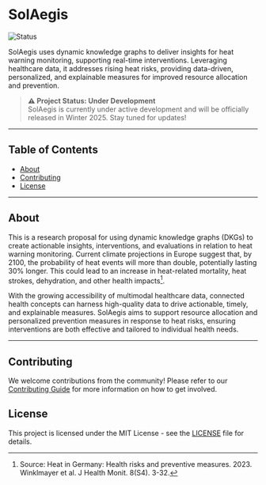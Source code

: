 # SolAegis

![Status](https://img.shields.io/badge/Status-Under%20Development-yellow)

SolAegis uses dynamic knowledge graphs to deliver insights for heat warning monitoring, supporting real-time interventions. Leveraging healthcare data, it addresses rising heat risks, providing data-driven, personalized, and explainable measures for improved resource allocation and prevention.

> **⚠️ Project Status: Under Development**  
> SolAegis is currently under active development and will be officially released in Winter 2025. Stay tuned for updates!

---

## Table of Contents
- [About](#about)
- [Contributing](#contributing)
- [License](#license)

---

## About

This is a research proposal for using dynamic knowledge graphs (DKGs) to create actionable insights, interventions, and evaluations in relation to heat warning monitoring. Current climate projections in Europe suggest that, by 2100, the probability of heat events will more than double, potentially lasting 30% longer. This could lead to an increase in heat-related mortality, heat strokes, dehydration, and other health impacts[^1].

With the growing accessibility of multimodal healthcare data, connected health concepts can harness high-quality data to drive actionable, timely, and explainable measures. SolAegis aims to support resource allocation and personalized prevention measures in response to heat risks, ensuring interventions are both effective and tailored to individual health needs.

[^1]: Source:  Heat in Germany: Health risks and preventive measures. 2023. Winklmayer et al. J Health Monit. 8(S4). 3-32.

---

## Contributing

We welcome contributions from the community! Please refer to our [Contributing Guide](CONTRIBUTING.md) for more information on how to get involved.

## License

This project is licensed under the MIT License - see the [LICENSE](LICENSE) file for details.
